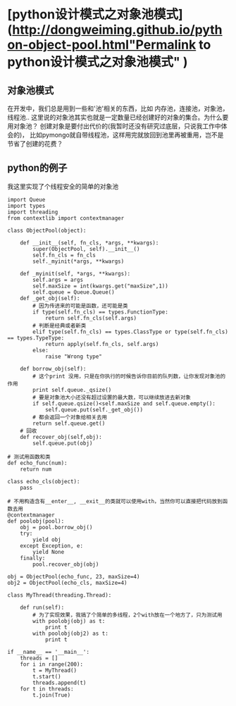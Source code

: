 #  [python设计模式之对象池模式](http://dongweiming.github.io/python-object-pool.html"Permalink to python设计模式之对象池模式" )

## 对象池模式

在开发中，我们总是用到一些和'池'相关的东西，比如 内存池，连接池，对象池，线程池..
这里说的对象池其实也就是一定数量已经创建好的对象的集合。为什么要用对象池？ 创建对象是要付出代价的(我暂时还没有研究过底层，只说我工作中体会的)，
比如pymongo就自带线程池，这样用完就放回到池里再被重用，岂不是节省了创建的花费？

## python的例子

我这里实现了个线程安全的简单的对象池

    
    
    import Queue
    import types
    import threading
    from contextlib import contextmanager
    
    class ObjectPool(object):
    
        def __init__(self, fn_cls, *args, **kwargs):
            super(ObjectPool, self).__init__()
            self.fn_cls = fn_cls
            self._myinit(*args, **kwargs)
    
        def _myinit(self, *args, **kwargs):
            self.args = args
            self.maxSize = int(kwargs.get("maxSize",1))
            self.queue = Queue.Queue()
        def _get_obj(self):
            # 因为传进来的可能是函数，还可能是类
            if type(self.fn_cls) == types.FunctionType:
                return self.fn_cls(self.args)
            # 判断是经典或者新类
            elif type(self.fn_cls) == types.ClassType or type(self.fn_cls) == types.TypeType:
                return apply(self.fn_cls, self.args)
            else:
                raise "Wrong type"
    
        def borrow_obj(self):
            # 这个print 没用，只是在你执行的时候告诉你目前的队列数，让你发现对象池的作用
            print self.queue._qsize()
            # 要是对象池大小还没有超过设置的最大数，可以继续放进去新对象
            if self.queue.qsize()<self.maxSize and self.queue.empty():
                self.queue.put(self._get_obj())
            # 都会返回一个对象给相关去用
            return self.queue.get() 
        # 回收
        def recover_obj(self,obj):
            self.queue.put(obj)
    
    # 测试用函数和类
    def echo_func(num):
        return num
    
    class echo_cls(object):
        pass
    
    # 不用构造含有__enter__, __exit__的类就可以使用with，当然你可以直接把代码放到函数去用
    @contextmanager
    def poolobj(pool):
        obj = pool.borrow_obj()
        try:
            yield obj
        except Exception, e:
            yield None
        finally:
            pool.recover_obj(obj)
    
    obj = ObjectPool(echo_func, 23, maxSize=4)
    obj2 = ObjectPool(echo_cls, maxSize=4)
    
    class MyThread(threading.Thread):
    
        def run(self):
            # 为了实现效果，我搞了个简单的多线程，2个with放在一个地方了，只为测试用
            with poolobj(obj) as t:
                print t
            with poolobj(obj2) as t:
                print t
    
    if __name__ == '__main__':
        threads = []
        for i in range(200):
            t = MyThread()
            t.start()
            threads.append(t)
        for t in threads:
            t.join(True)
    



